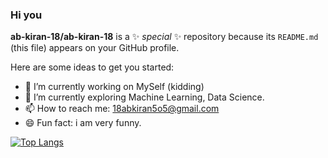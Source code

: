 ### Hi you 

**ab-kiran-18/ab-kiran-18** is a ✨ _special_ ✨ repository because its `README.md` (this file) appears on your GitHub profile.

Here are some ideas to get you started:

- 🔭 I’m currently working on MySelf (kidding)
- 🌱 I’m currently exploring Machine Learning, Data Science.
- 📫 How to reach me: 18abkiran5o5@gmail.com
- 😄 Fun fact: i am very funny.


[![Top Langs](https://github-readme-stats.vercel.app/api/top-langs/?username=ab-kiran-18)](https://github.com/ab-kiran-18/github-readme-stats)
